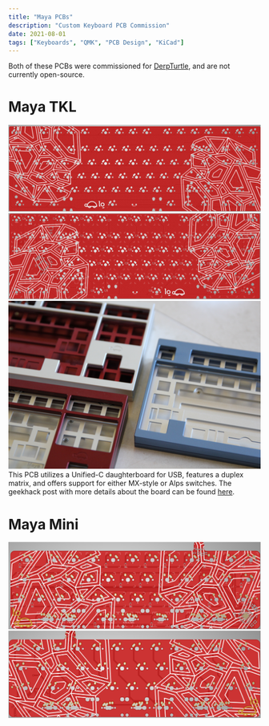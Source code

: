 ```yaml
---
title: "Maya PCBs"
description: "Custom Keyboard PCB Commission"
date: 2021-08-01
tags: ["Keyboards", "QMK", "PCB Design", "KiCad"]
---
```

Both of these PCBs were commissioned for [DerpTurtle](https://github.com/RyanWooHoo), and are not currently open-source.
# Maya TKL
![PCB Front](maya-tkl-front.png "Front of the PCB")
![PCB Back](maya-tkl-back.png "Back of the PCB")
![Case Prototype](proto.jpg "Prototypes of the Maya case in various colorways")
This PCB utilizes a Unified-C daughterboard for USB, features a duplex matrix, and offers support for either MX-style or Alps switches. The geekhack post with more details about the board can be found [here](https://geekhack.org/index.php?topic=114048.0).
# Maya Mini
![PCB Back](content/posts/keyboards/maya/featured.png "Back of the PCB")
![PCB Front](maya-mini-front.png "Front of the PCB")
